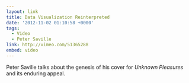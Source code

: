 ```yaml
---
layout: link
title: Data Visualization Reinterpreted
date: '2012-11-02 01:10:58 +0000'
tags:
  - Video
  - Peter Saville
link: http://vimeo.com/51365288
embed: video
---
```

Peter Saville talks about the genesis of his cover for <cite>Unknown Pleasures</cite> and its enduring appeal.